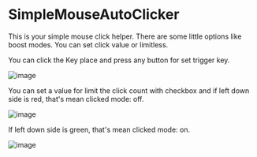 # SimpleMouseAutoClicker
This is your simple mouse click helper. There are some little options like boost modes. You can set click value or limitless.

You can click the Key place and press any button for set trigger key.

![image](https://user-images.githubusercontent.com/42822193/132111173-98482e2a-1427-4ad6-bbef-f6f88054d3ed.png)

You can set a value for limit the click count with checkbox and if left down side is red, that's mean clicked mode: off.

![image](https://user-images.githubusercontent.com/42822193/132111179-097723fd-3b43-4588-a8e1-8f00029c5296.png)

If left down side is green, that's mean clicked mode: on.

![image](https://user-images.githubusercontent.com/42822193/132111187-beab61fb-9cf3-402e-a61d-25461dd7e60f.png)
